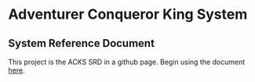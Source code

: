 # Adventurer Conqueror King System

## System Reference Document

This project is the ACKS SRD in a github page.  Begin using the document
[here](https://alexmooney.github.io/ACKS_SRD/).

